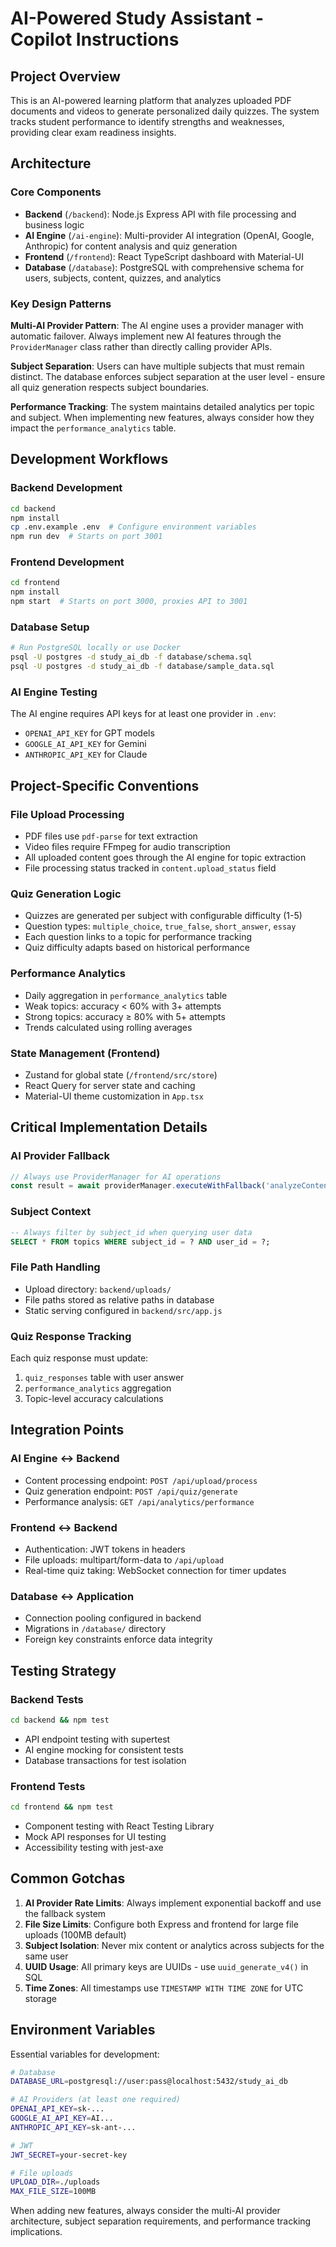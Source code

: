 # AI-Powered Study Assistant - Copilot Instructions

## Project Overview

This is an AI-powered learning platform that analyzes uploaded PDF documents and videos to generate personalized daily quizzes. The system tracks student performance to identify strengths and weaknesses, providing clear exam readiness insights.

## Architecture

### Core Components
- **Backend** (`/backend`): Node.js Express API with file processing and business logic
- **AI Engine** (`/ai-engine`): Multi-provider AI integration (OpenAI, Google, Anthropic) for content analysis and quiz generation
- **Frontend** (`/frontend`): React TypeScript dashboard with Material-UI
- **Database** (`/database`): PostgreSQL with comprehensive schema for users, subjects, content, quizzes, and analytics

### Key Design Patterns

**Multi-AI Provider Pattern**: The AI engine uses a provider manager with automatic failover. Always implement new AI features through the `ProviderManager` class rather than directly calling provider APIs.

**Subject Separation**: Users can have multiple subjects that must remain distinct. The database enforces subject separation at the user level - ensure all quiz generation respects subject boundaries.

**Performance Tracking**: The system maintains detailed analytics per topic and subject. When implementing new features, always consider how they impact the `performance_analytics` table.

## Development Workflows

### Backend Development
```bash
cd backend
npm install
cp .env.example .env  # Configure environment variables
npm run dev  # Starts on port 3001
```

### Frontend Development
```bash
cd frontend
npm install
npm start  # Starts on port 3000, proxies API to 3001
```

### Database Setup
```bash
# Run PostgreSQL locally or use Docker
psql -U postgres -d study_ai_db -f database/schema.sql
psql -U postgres -d study_ai_db -f database/sample_data.sql
```

### AI Engine Testing
The AI engine requires API keys for at least one provider in `.env`:
- `OPENAI_API_KEY` for GPT models
- `GOOGLE_AI_API_KEY` for Gemini
- `ANTHROPIC_API_KEY` for Claude

## Project-Specific Conventions

### File Upload Processing
- PDF files use `pdf-parse` for text extraction
- Video files require FFmpeg for audio transcription
- All uploaded content goes through the AI engine for topic extraction
- File processing status tracked in `content.upload_status` field

### Quiz Generation Logic
- Quizzes are generated per subject with configurable difficulty (1-5)
- Question types: `multiple_choice`, `true_false`, `short_answer`, `essay`
- Each question links to a topic for performance tracking
- Quiz difficulty adapts based on historical performance

### Performance Analytics
- Daily aggregation in `performance_analytics` table
- Weak topics: accuracy < 60% with 3+ attempts
- Strong topics: accuracy ≥ 80% with 5+ attempts
- Trends calculated using rolling averages

### State Management (Frontend)
- Zustand for global state (`/frontend/src/store`)
- React Query for server state and caching
- Material-UI theme customization in `App.tsx`

## Critical Implementation Details

### AI Provider Fallback
```javascript
// Always use ProviderManager for AI operations
const result = await providerManager.executeWithFallback('analyzeContent', [content, subject]);
```

### Subject Context
```sql
-- Always filter by subject_id when querying user data
SELECT * FROM topics WHERE subject_id = ? AND user_id = ?;
```

### File Path Handling
- Upload directory: `backend/uploads/`
- File paths stored as relative paths in database
- Static serving configured in `backend/src/app.js`

### Quiz Response Tracking
Each quiz response must update:
1. `quiz_responses` table with user answer
2. `performance_analytics` aggregation
3. Topic-level accuracy calculations

## Integration Points

### AI Engine ↔ Backend
- Content processing endpoint: `POST /api/upload/process`
- Quiz generation endpoint: `POST /api/quiz/generate`
- Performance analysis: `GET /api/analytics/performance`

### Frontend ↔ Backend
- Authentication: JWT tokens in headers
- File uploads: multipart/form-data to `/api/upload`
- Real-time quiz taking: WebSocket connection for timer updates

### Database ↔ Application
- Connection pooling configured in backend
- Migrations in `/database/` directory
- Foreign key constraints enforce data integrity

## Testing Strategy

### Backend Tests
```bash
cd backend && npm test
```
- API endpoint testing with supertest
- AI engine mocking for consistent tests
- Database transactions for test isolation

### Frontend Tests
```bash
cd frontend && npm test
```
- Component testing with React Testing Library
- Mock API responses for UI testing
- Accessibility testing with jest-axe

## Common Gotchas

1. **AI Provider Rate Limits**: Always implement exponential backoff and use the fallback system
2. **File Size Limits**: Configure both Express and frontend for large file uploads (100MB default)
3. **Subject Isolation**: Never mix content or analytics across subjects for the same user
4. **UUID Usage**: All primary keys are UUIDs - use `uuid_generate_v4()` in SQL
5. **Time Zones**: All timestamps use `TIMESTAMP WITH TIME ZONE` for UTC storage

## Environment Variables

Essential variables for development:
```bash
# Database
DATABASE_URL=postgresql://user:pass@localhost:5432/study_ai_db

# AI Providers (at least one required)
OPENAI_API_KEY=sk-...
GOOGLE_AI_API_KEY=AI...
ANTHROPIC_API_KEY=sk-ant-...

# JWT
JWT_SECRET=your-secret-key

# File uploads
UPLOAD_DIR=./uploads
MAX_FILE_SIZE=100MB
```

When adding new features, always consider the multi-AI provider architecture, subject separation requirements, and performance tracking implications.